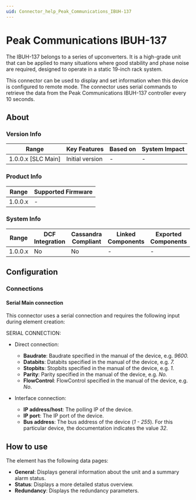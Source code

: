 ```yaml
---
uid: Connector_help_Peak_Communications_IBUH-137
---
```


# Peak Communications IBUH-137

The IBUH-137 belongs to a series of upconverters. It is a high-grade unit that can be applied to many situations where good stability and phase noise are required, designed to operate in a static 19-inch rack system.

This connector can be used to display and set information when this device is configured to remote mode. The connector uses serial commands to retrieve the data from the Peak Communications IBUH-137 controller every 10 seconds.

## About

### Version Info

| **Range**            | **Key Features** | **Based on** | **System Impact** |
|----------------------|------------------|--------------|-------------------|
| 1.0.0.x \[SLC Main\] | Initial version  | \-           | \-                |

### Product Info

| **Range** | **Supported Firmware** |
|-----------|------------------------|
| 1.0.0.x   | \-                     |

### System Info

| **Range** | **DCF Integration** | **Cassandra Compliant** | **Linked Components** | **Exported Components** |
|-----------|---------------------|-------------------------|-----------------------|-------------------------|
| 1.0.0.x   | No                  | No                      | \-                    | \-                      |

## Configuration

### Connections

#### Serial Main connection

This connector uses a serial connection and requires the following input during element creation:

SERIAL CONNECTION:

- Direct connection:

  - **Baudrate**: Baudrate specified in the manual of the device, e.g. *9600.*
  - **Databits**: Databits specified in the manual of the device, e.g. *7.*
  - **Stopbits**: Stopbits specified in the manual of the device, e.g. *1.*
  - **Parity**: Parity specified in the manual of the device, e.g. *No.*
  - **FlowControl**: FlowControl specified in the manual of the device, e.g. *No*.

- Interface connection:

  - **IP address/host**: The polling IP of the device.
  - **IP port**: The IP port of the device.
  - **Bus address**: The bus address of the device (*1 - 255*). For this particular device, the documentation indicates the value *32*.

## How to use

The element has the following data pages:

- **General**: Displays general information about the unit and a summary alarm status.
- **Status**: Displays a more detailed status overview.
- **Redundancy**: Displays the redundancy parameters.
